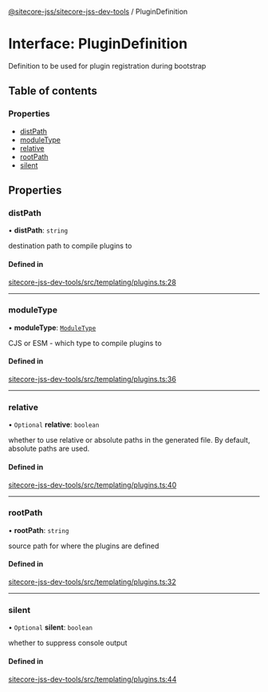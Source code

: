 [@sitecore-jss/sitecore-jss-dev-tools](../README.md) / PluginDefinition

# Interface: PluginDefinition

Definition to be used for plugin registration during bootstrap

## Table of contents

### Properties

- [distPath](PluginDefinition.md#distpath)
- [moduleType](PluginDefinition.md#moduletype)
- [relative](PluginDefinition.md#relative)
- [rootPath](PluginDefinition.md#rootpath)
- [silent](PluginDefinition.md#silent)

## Properties

### distPath

• **distPath**: `string`

destination path to compile plugins to

#### Defined in

[sitecore-jss-dev-tools/src/templating/plugins.ts:28](https://github.com/Sitecore/jss/blob/74e2e36b1/packages/sitecore-jss-dev-tools/src/templating/plugins.ts#L28)

___

### moduleType

• **moduleType**: [`ModuleType`](../enums/ModuleType.md)

CJS or ESM - which type to compile plugins to

#### Defined in

[sitecore-jss-dev-tools/src/templating/plugins.ts:36](https://github.com/Sitecore/jss/blob/74e2e36b1/packages/sitecore-jss-dev-tools/src/templating/plugins.ts#L36)

___

### relative

• `Optional` **relative**: `boolean`

whether to use relative or absolute paths in the generated file. By default, absolute paths are used.

#### Defined in

[sitecore-jss-dev-tools/src/templating/plugins.ts:40](https://github.com/Sitecore/jss/blob/74e2e36b1/packages/sitecore-jss-dev-tools/src/templating/plugins.ts#L40)

___

### rootPath

• **rootPath**: `string`

source path for where the plugins are defined

#### Defined in

[sitecore-jss-dev-tools/src/templating/plugins.ts:32](https://github.com/Sitecore/jss/blob/74e2e36b1/packages/sitecore-jss-dev-tools/src/templating/plugins.ts#L32)

___

### silent

• `Optional` **silent**: `boolean`

whether to suppress console output

#### Defined in

[sitecore-jss-dev-tools/src/templating/plugins.ts:44](https://github.com/Sitecore/jss/blob/74e2e36b1/packages/sitecore-jss-dev-tools/src/templating/plugins.ts#L44)
